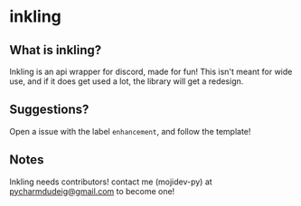 # inkling

## What is inkling?
Inkling is an api wrapper for discord, made for fun!
This isn't meant for wide use, and if it does get used a lot, the library will get a redesign.

## Suggestions? 
Open a issue with the label `enhancement`, and follow the template!

## Notes
Inkling needs contributors! contact me (mojidev-py) at pycharmdudeig@gmail.com to become one!
